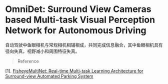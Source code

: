 # OmniDet: Surround View Cameras based Multi-task Visual Perception Network for Autonomous Driving
自动驾驶中鱼眼相机与常规相机相辅相成，共同完成信息融合，其中鱼眼相机具有径向失真，视野减小和周围特征失真。





























> Reference  

[1]. [FisheyeMultiNet: Real-time Multi-task Learning Architecture for Surround-view Automated Parking System](https://github.com/zh-song/Object-Detection-Papers/blob/Docments/Multi%20task/FisheyeMultiNet.md#fisheyemultinet-real-time-multi-task-learning-architecture-for-surround-view-automated-parking-system)
